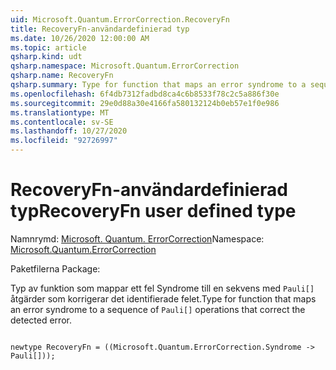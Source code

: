 ```yaml
---
uid: Microsoft.Quantum.ErrorCorrection.RecoveryFn
title: RecoveryFn-användardefinierad typ
ms.date: 10/26/2020 12:00:00 AM
ms.topic: article
qsharp.kind: udt
qsharp.namespace: Microsoft.Quantum.ErrorCorrection
qsharp.name: RecoveryFn
qsharp.summary: Type for function that maps an error syndrome to a sequence of `Pauli[]` operations that correct the detected error.
ms.openlocfilehash: 6f4db7312fadbd8ca4c6b8533f78c2c5a886f30e
ms.sourcegitcommit: 29e0d88a30e4166fa580132124b0eb57e1f0e986
ms.translationtype: MT
ms.contentlocale: sv-SE
ms.lasthandoff: 10/27/2020
ms.locfileid: "92726997"
---
```

# <a name="recoveryfn-user-defined-type"></a><span data-ttu-id="ca8b1-102">RecoveryFn-användardefinierad typ</span><span class="sxs-lookup"><span data-stu-id="ca8b1-102">RecoveryFn user defined type</span></span>

<span data-ttu-id="ca8b1-103">Namnrymd: [Microsoft. Quantum. ErrorCorrection](xref:Microsoft.Quantum.ErrorCorrection)</span><span class="sxs-lookup"><span data-stu-id="ca8b1-103">Namespace: [Microsoft.Quantum.ErrorCorrection](xref:Microsoft.Quantum.ErrorCorrection)</span></span>

<span data-ttu-id="ca8b1-104">Paketfilerna [](https://nuget.org/packages/)</span><span class="sxs-lookup"><span data-stu-id="ca8b1-104">Package: [](https://nuget.org/packages/)</span></span>


<span data-ttu-id="ca8b1-105">Typ av funktion som mappar ett fel Syndrome till en sekvens med `Pauli[]` åtgärder som korrigerar det identifierade felet.</span><span class="sxs-lookup"><span data-stu-id="ca8b1-105">Type for function that maps an error syndrome to a sequence of `Pauli[]` operations that correct the detected error.</span></span>

```qsharp

newtype RecoveryFn = ((Microsoft.Quantum.ErrorCorrection.Syndrome -> Pauli[]));
```

